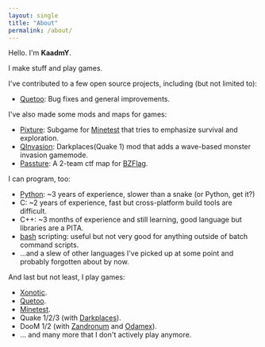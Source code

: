 ```yaml
---
layout: single
title: "About"
permalink: /about/
---
```


Hello. I'm **KaadmY**.

I make stuff and play games.

I've contributed to a few open source projects, including (but not limited to):

- [Quetoo](http://quetoo.org): Bug fixes and general improvements.

I've also made some mods and maps for games:

- [Pixture](https://github.com/kaadmy/pixture): Subgame for
[Minetest](http://minetest.net) that tries to emphasize survival and
exploration.
- [QInvasion](https://github.com/kaadmy/qinvasion): Darkplaces(Quake 1) mod that
adds a wave-based monster invasion gamemode.
- [Passture](https://github.com/kaadmy/passture): A 2-team ctf map for
[BZFlag](https://bzflag.org).

I can program, too:

- [Python](https://python.org): ~3 years of experience, slower than a snake
(or Python, get it?)
- C: ~2 years of experience, fast but cross-platform build tools are difficult.
- C++: ~3 months of experience and still learning, good language but libraries
are a PITA.
- [bash](https://www.gnu.org/software/bash/) scripting: useful but not very good
for anything outside of batch command scripts.
- ...and a slew of other languages I've picked up at some point and probably
forgotten about by now.

And last but not least, I play games:

- [Xonotic](https://xonotic.org).
- [Quetoo](https://quetoo.org).
- [Minetest](http://minetest.net).
- Quake 1/2/3 (with [Darkplaces](https://icculus.org/twilight/darkplaces/)).
- DooM 1/2 (with [Zandronum](https://zandronum.com) and [Odamex](https://odamex.net)).
- ... and many more that I don't actively play anymore.
